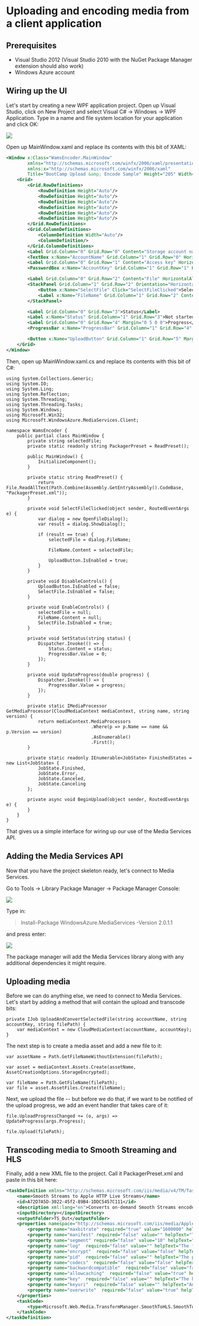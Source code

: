 # Uploading and encoding media from a client application #

## Prerequisites ##

+ Visual Studio 2012 (Visual Studio 2010 with the NuGet Package Manager extension should also work)
+ Windows Azure account

## Wiring up the UI ##

Let's start by creating a new WPF application project. Open up Visual Studio, click on New Project and select Visual C# -> Windows -> WPF Application. Type in a name and file system location for your application and click OK:

![](images/hol2/01-create-wpf-project.png)

Open up MainWindow.xaml and replace its contents with this bit of XAML:

```xml
<Window x:Class="WamsEncoder.MainWindow"
        xmlns="http://schemas.microsoft.com/winfx/2006/xaml/presentation"
        xmlns:x="http://schemas.microsoft.com/winfx/2006/xaml"
        Title="BootCamp Upload &amp; Encode Sample" Height="205" Width="525">
    <Grid>
        <Grid.RowDefinitions>
            <RowDefinition Height="Auto"/>
            <RowDefinition Height="Auto"/>
            <RowDefinition Height="Auto"/>
            <RowDefinition Height="Auto"/>
            <RowDefinition Height="Auto"/>
            <RowDefinition Height="Auto"/>
        </Grid.RowDefinitions>
        <Grid.ColumnDefinitions>
            <ColumnDefinition Width="Auto"/>
            <ColumnDefinition/>
        </Grid.ColumnDefinitions>
        <Label Grid.Column="0" Grid.Row="0" Content="Storage account name" HorizontalAlignment="Left" VerticalAlignment="Top"/>
        <TextBox x:Name="AccountName" Grid.Column="1" Grid.Row="0" HorizontalAlignment="Left" Height="23" VerticalAlignment="Top" Width="378"/>
        <Label Grid.Column="0" Grid.Row="1" Content="Access key" HorizontalAlignment="Left" VerticalAlignment="Top" Grid.RowSpan="2"/>
        <PasswordBox x:Name="AccountKey" Grid.Column="1" Grid.Row="1" HorizontalAlignment="Left" Height="23" VerticalAlignment="Top" Width="378" />

        <Label Grid.Column="0" Grid.Row="2" Content="File" HorizontalAlignment="Left" VerticalAlignment="Top" Grid.RowSpan="2"/>
        <StackPanel Grid.Column="1" Grid.Row="2" Orientation="Horizontal">
            <Button x:Name="SelectFile" Click="SelectFileClicked">Select...</Button>
            <Label x:Name="FileName" Grid.Column="1" Grid.Row="2" Content="" HorizontalAlignment="Left" VerticalAlignment="Top" Grid.RowSpan="2"/>
        </StackPanel>

        <Label Grid.Column="0" Grid.Row="3">Status</Label>
        <Label x:Name="Status" Grid.Column="1" Grid.Row="3">Not started</Label>
        <Label Grid.Column="0" Grid.Row="4" Margin="0 5 0 0">Progress</Label>
        <ProgressBar x:Name="ProgressBar" Grid.Column="1" Grid.Row="4" Minimum="0" Maximum="100" Height="16" Margin="10 10 10 10" />

        <Button x:Name="UploadButton" Grid.Column="1" Grid.Row="5" Margin="10 10 10 10" IsEnabled="False" Click="BeginUpload">Upload and encode</Button>
    </Grid>
</Window>
```

Then, open up MainWindow.xaml.cs and replace its contents with this bit of C#:

```CSharp
using System.Collections.Generic;
using System.IO;
using System.Linq;
using System.Reflection;
using System.Threading;
using System.Threading.Tasks;
using System.Windows;
using Microsoft.Win32;
using Microsoft.WindowsAzure.MediaServices.Client;

namespace WamsEncoder {
	public partial class MainWindow {
		private string selectedFile;
		private static readonly string PackagerPreset = ReadPreset();

		public MainWindow() {
			InitializeComponent();
		}

		private static string ReadPreset() {
			return File.ReadAllText(Path.Combine(Assembly.GetEntryAssembly().CodeBase, "PackagerPreset.xml"));
		}

		private void SelectFileClicked(object sender, RoutedEventArgs e) {
			var dialog = new OpenFileDialog();
			var result = dialog.ShowDialog();

			if (result == true) {
				selectedFile = dialog.FileName;

				FileName.Content = selectedFile;

				UploadButton.IsEnabled = true;
			}
		}

		private void DisableControls() {
			UploadButton.IsEnabled = false;
			SelectFile.IsEnabled = false;
		}

		private void EnableControls() {
			selectedFile = null;
			FileName.Content = null;
			SelectFile.IsEnabled = true;
		}

		private void SetStatus(string status) {
			Dispatcher.Invoke(() => {
				Status.Content = status;
				ProgressBar.Value = 0;
			});
		}

		private void UpdateProgress(double progress) {
			Dispatcher.Invoke(() => {
				ProgressBar.Value = progress;
			});
		}

		private static IMediaProcessor GetMediaProcessor(CloudMediaContext mediaContext, string name, string version) {
			return mediaContext.MediaProcessors
								.Where(p => p.Name == name && p.Version == version)
								.AsEnumerable()
								.First();
		}

		private static readonly IEnumerable<JobState> FinishedStates = new List<JobState> {
			JobState.Finished,
			JobState.Error,
			JobState.Canceled,
			JobState.Canceling
		};

		private async void BeginUpload(object sender, RoutedEventArgs e) {
		}
	}
}

```

That gives us a simple interface for wiring up our use of the Media Services API.

## Adding the Media Services API ##

Now that you have the project skeleton ready, let's connect to Media Services.

Go to Tools -> Library Package Manager -> Package Manager Console:

![](images/hol2/02-package-manager-console.png)

Type in:

> Install-Package WindowsAzure.MediaServices -Version 2.0.1.1

and press enter:

![](images/hol2/03-package-manager-console.png)

The package manager will add the Media Services library along with any additional dependencies it might require.

## Uploading media ##

Before we can do anything else, we need to connect to Media Services. Let's start by adding a method that will contain the upload and transcode bits:

```CSharp
private IJob UploadAndConvertSelectedFile(string accountName, string accountKey, string filePath) {
	var mediaContext = new CloudMediaContext(accountName, accountKey);
}
```

The next step is to create a media asset and add a new file to it:

```CSharp
var assetName = Path.GetFileNameWithoutExtension(filePath);

var asset = mediaContext.Assets.Create(assetName, AssetCreationOptions.StorageEncrypted);

var fileName = Path.GetFileName(filePath);
var file = asset.AssetFiles.Create(fileName);
```

Next, we upload the file -- but before we do that, if we want to be notified of the upload progress, we add an event handler that takes care of it:

```CSharp
file.UploadProgressChanged += (o, args) => UpdateProgress(args.Progress);

file.Upload(filePath);
```




## Transcoding media to Smooth Streaming and HLS ##

Finally, add a new XML file to the project. Call it PackagerPreset.xml and paste in this bit here:

```xml
<taskDefinition xmlns="http://schemas.microsoft.com/iis/media/v4/TM/TaskDefinition#">
	<name>Smooth Streams to Apple HTTP Live Streams</name>
	<id>A72D7A5D-3022-45f2-89B4-1DDC5457C111</id>
	<description xml:lang="en">Converts on-demand Smooth Streams encoded with H.264 (AVC) video and AAC-LC audio codecs to Apple HTTP Live Streams (MPEG-2 TS) and creates an Apple HTTP Live Streaming playlist (.m3u8) file for the converted presentation.</description>
	<inputDirectory></inputDirectory>
	<outputFolder>TS_Out</outputFolder>
	<properties namespace="http://schemas.microsoft.com/iis/media/AppleHTTP#" prefix="hls">
		<property name="maxbitrate" required="true" value="1600000" helpText="The maximum bit rate, in bits per second (bps), to be converted to MPEG-2 TS. On-demand Smooth Streams at or below this value are converted to MPEG-2 TS segments. Smooth Streams above this value are not converted. Most Apple devices can play media encoded at bit rates up to 1,600 Kbps."/>
		<property name="manifest" required="false" value="" helpText="The file name to use for the converted Apple HTTP Live Streaming playlist file (a file with an .m3u8 file name extension). If no value is specified, the following default value is used: &lt;ISM_file_name&gt;-m3u8-aapl.m3u8"/>
		<property name="segment" required="false" value="10" helpText="The duration of each MPEG-2 TS segment, in seconds. 10 seconds is the Apple-recommended setting for most Apple mobile digital devices."/>
		<property name="log"  required="false" value="" helpText="The file name to use for a log file (with a .log file name extension) that records the conversion activity. If you specify a log file name, the file is stored in the task output folder." />
		<property name="encrypt"  required="false" value="false" helpText="Enables encryption of MPEG-2 TS segments by using the Advanced Encryption Standard (AES) with a 128-bit key (AES-128)." />
		<property name="pid"  required="false" value="" helpText="The program ID of the MPEG-2 TS presentation. Different encodings of MPEG-2 TS streams in the same presentation use the same program ID so that clients can easily switch between bit rates." />
		<property name="codecs"  required="false" value="false" helpText="Enables codec format identifiers, as defined by RFC 4281, to be included in the Apple HTTP Live Streaming playlist (.m3u8) file." />
		<property name="backwardcompatible"  required="false" value="false" helpText="Enables playback of the MPEG-2 TS presentation on devices that use the Apple iOS 3.0 mobile operating system." />
		<property name="allowcaching"  required="false" value="true" helpText="Enables the MPEG-2 TS segments to be cached on Apple devices for later playback." />
		<property name="key"  required="false" value="" helpText="The hexadecimal representation of the 16-octet content key value that is used for encryption." />
		<property name="keyuri"  required="false" value="" helpText="An alternate URI to be used by clients for downloading the key file. If no value is specified, it is assumed that the Live Smooth Streaming publishing point provides the key file." />
		<property name="overwrite"  required="false" value="true" helpText="Enables existing files in the output folder to be overwritten if converted output files have identical file names." />
	</properties>
	<taskCode>
		<type>Microsoft.Web.Media.TransformManager.SmoothToHLS.SmoothToHLSTask, Microsoft.Web.Media.TransformManager.SmoothToHLS, Version=1.0.0.0, Culture=neutral, PublicKeyToken=31bf3856ad364e35</type>
	</taskCode>
</taskDefinition>
```